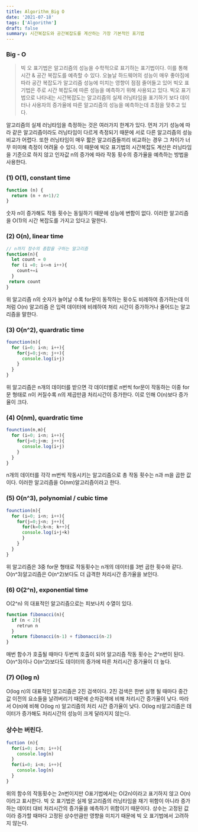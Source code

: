 ```yaml
---
title: Algorithm_Big O
date: '2021-07-18'
tags: ['Algorithm']
draft: false
summary: 시간복잡도와 공간복잡도를 계산하는 가장 기본적인 표기법
---
```


### Big - O

> 빅 오 표기법은 알고리즘의 성능을 수학적으로 표기하는 표기법이다. 이를 통해 시간 & 공간 복잡도를 예측할 수 있다. 오늘날 하드웨어의 성능이 매우 좋아짐에 따라 공간 복잡도가 알고리즘 성능에 미치는 영향이 점점 줄어들고 있어 빅오 표기법은 주로 시간 복잡도에 따른 성능을 예측하기 위해 사용되고 있다. 빅오 표기법으로 나타내는 시간복잡도는 알고리즘의 실제 러닝타임을 표기하기 보다 데이터나 사용자의 증가율에 따른 알고리즘의 성능을 예측하는데 초점을 맞추고 있다.

알고리즘의 실제 러닝타임을 측정하는 것은 여러가지 한계가 있다. 먼저 기기 성능에 따라 같은 알고리즘이라도 러닝타임이 다르게 측정되기 때문에 서로 다른 알고리즘의 성능 비교가 어렵다. 또한 러닝타임이 매우 짧은 알고리즘들끼리 비교하는 경우 그 차이가 너무 미미해 측정이 어려울 수 있다. 이 때문에 빅오 표기법의 시간복잡도 계산은 러닝타임을 기준으로 하지 않고 인자값 n의 증가에 따라 작동 횟수의 증가율을 예측하는 방법을 사용한다.

### (1) O(1), constant time

```js
function (n) {
  return (n + n+1)/2
}
```

숫자 n이 증가해도 작동 횟수는 동일하기 때문에 성능에 변함이 없다. 이러한 알고리즘을 O(1)의 시간 복잡도를 가지고 있다고 말한다.

### (2) O(n), linear time

```js
// n까지 정수의 총합을 구하는 알고리즘
function(n){
  let count = 0
  for (i =0; i<=n i++){
    count+=i
  }
 return count
}
```

위 알고리즘 n의 숫자가 늘어날 수록 for문이 동작하는 횟수도 비례하여 증가하는데 이처럼 O(n) 알고리즘 은 입력 데이터에 비례하여 처리 시간이 증가하거나 줄어드는 알고리즘을 말한다.

### (3) O(n^2), quardratic time

```js
founction(n){
  for (i=0; i<n; i++){
    for(j=0;j<n; j++){
      console.log(i+j)
    }
  }
}
```

위 알고리즘은 n개의 데이터를 받으면 각 데이터별로 n번씩 for문이 작동하는 이중 for문 형태로 n이 커질수록 n의 제곱만큼 처리시간이 증가한다. 이로 인해 O(n)보다 증가율이 크다.

### (4) O(nm), quardratic time

```js
founction(n,m){
  for (i=0; i<n; i++){
    for(j=0;j<m; j++){
      console.log(i+j)
    }
  }
}
```

n개의 데이터를 각각 m번씩 작동시키는 알고리즘으로 총 작동 횟수는 n과 m을 곱한 값이다. 이러한 알고리즘을 O(nm)알고리즘이라고 한다.

### (5) O(n^3), polynomial / cubic time

```js
founction(n){
  for (i=0; i<n; i++){
    for(j=0;j<n; j++){
      for(k=0;k<n; k++){
      console.log(i+j+k)
      }
    }
  }
}
```

위 알고리즘은 3중 for문 형태로 작동횟수는 n개의 데이터를 3번 곱한 횟수와 같다. O(n^3)알고리즘은 O(n^2)보다도 더 급격한 처리시간 증가율을 보인다.

### (6) O(2^n), exponential time

O(2^n) 의 대표적인 알고리즘으로는 피보나치 수열이 있다.

```js
function fibonacci(n){
  if (n < 2){
    retrun n
  }
  return fibonacci(n-1) + fibonacci(n-2)
}
```

매번 함수가 호출될 때마다 두번씩 호출이 되어 알고리즘 작동 횟수는 2^n번이 된다. O(n^3)이나 O(n^2)보다도 데이터의 증가에 따른 처리시간 증가율이 더 높다.

### (7) O(log n)

O(log n)의 대표적인 알고리즘은 2진 검색이다. 2진 검색은 한번 실행 될 때마다 중간값 이전의 요소들을 날려버리기 때문에 순차검색에 비해 처리시간 증가율이 낮다. 따라서 O(n)에 비해 O(log n) 알고리즘의 처리 시간 증가율이 낮다. O(log n)알고리즘은 데이터가 증가해도 처리시간의 성능이 크게 달라지지 않는다.

### 상수는 버린다.

```jsx
fuction (n){
  for(i=0; i<n; i++){
    console.log(n)
  }
  for(i=0; i<n; i++){
    console.log(n)
  }
}
```

위의 함수의 작동횟수는 2n번이지만 O표기법에서는 O(2n)이라고 표기하지 않고 O(n)이라고 표시한다. 빅 오 표기법은 실제 알고리즘의 러닝타임을 재기 위함이 아니라 증가하는 데이터 대비 처리시간의 증가율을 예측하기 위함이기 때문이다. 상수는 고정된 값이라 증가할 때마다 고정된 상수만큼만 영향을 미치기 때문에 빅 오 표기법에서 고려하지 않는다.
